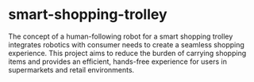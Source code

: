 # smart-shopping-trolley
The concept of a human-following robot for a smart shopping trolley integrates robotics with consumer needs to create a seamless shopping experience. This project aims to reduce the burden of carrying shopping items and provides an efficient, hands-free experience for users in supermarkets and retail environments. 

